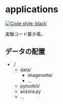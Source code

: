 # applications

[![Code style: black](https://img.shields.io/badge/code%20style-black-000000.svg)](https://github.com/psf/black)

実験コード置き場。

## データの配置

- ./
  - data/
    - imagenette/
    - …
  - pytoolkit/
  - aozora.py
  - …
